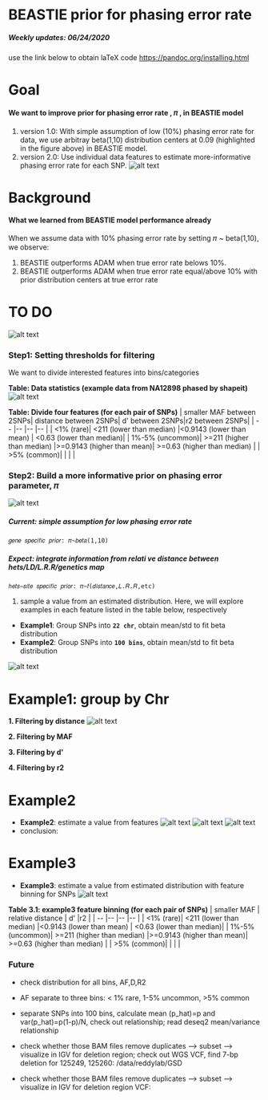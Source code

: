 # BEASTIE prior for phasing error rate
##### Weekly updates: 06/24/2020
use the link below to obtain laTeX code
https://pandoc.org/installing.html

Goal
======
#### We want to improve prior for phasing error rate , 𝜋 , in BEASTIE model
1. version 1.0: With simple assumption of low (10%) phasing error rate for data, we use arbitray beta(1,10) distribution centers at 0.09 (highlighted in the figure above) in BEASTIE model.
2. version 2.0: Use individual data features to estimate more-informative phasing error rate for each SNP.
![alt text](figures/model_pi.jpg "BEASTIE model phasing error rate 𝜋")

Background
======
#### What we learned from BEASTIE model performance already
When we assume data with 10% phasing error rate by setting 𝜋 ~ beta(1,10), we observe:
1. BEASTIE outperforms ADAM when true error rate belows 10%.
2. BEASTIE outperforms ADAM when true error rate equal/above 10% with prior distribution centers at true error rate

TO DO
======
![alt text](figures/ModelPrior_todo.png "ModelPrior_plan")


### Step1: Setting thresholds for filtering
We want to divide interested features into bins/categories

**Table: Data statistics (example data from NA12898 phased by shapeit)**
![alt text](figures/NA12878_features.jpg "NA12878_features")

**Table: Divide four features (for each pair of SNPs)**
| smaller MAF between 2SNPs| distance between 2SNPs| d' between 2SNPs|r2 between 2SNPs|
| -- |-- |-- |-- |
| <1% (rare)|  <211 (lower than median)    |<0.9143 (lower than mean) | <0.63 (lower than median)|
| 1%-5% (uncommon)|  >=211 (higher than median)    |>=0.9143 (higher than mean)| >=0.63 (higher than median) |
| >5% (common)| | | |


### Step2: Build a more informative prior on phasing error parameter, 𝜋
![alt text](figures/currentExpect.jpg "currentExpect")

##### Current: simple assumption for low phasing error rate
```
𝑔𝑒𝑛𝑒 𝑠𝑝𝑒𝑐𝑖𝑓𝑖𝑐 𝑝𝑟𝑖𝑜𝑟: 𝜋~𝑏𝑒𝑡𝑎(1,10)
```
##### Expect: integrate information from relati                                                                                                                                                                                                                                                                                                                                                                                                                                                                                                                                                                                                       ve distance between hets/LD/L.R.R/genetics map
```
ℎ𝑒𝑡𝑠−𝑠𝑖𝑡𝑒 𝑠𝑝𝑒𝑐𝑖𝑓𝑖𝑐 𝑝𝑟𝑖𝑜𝑟: 𝜋~𝑓(𝑑𝑖𝑠𝑡𝑎𝑛𝑐𝑒,𝐿.𝑅.𝑅,etc)
```
1. sample a value from an estimated distribution. Here, we will explore examples in each feature listed in the table below, respectively
* **Example1**: Group SNPs into **`22 chr`**, obtain mean/std to fit beta distribution
* **Example2**: Group SNPs into **`100 bins`**, obtain mean/std to fit beta distribution

![alt text](figures/plan1_demo.jpg "plan1_demo")


Example1: group by Chr
======
                                                                                                                                                                                                                                                                                                                                                                    
**1. Filtering by distance**
![alt text](figures/example1_fittedBeta.jpg "example1_fittedBetaDistribution")

**2. Filtering by MAF**

**3. Filtering by d'**

**4. Filtering by r2**



Example2
======
* **Example2**: estimate a value from features
![alt text](figures/plan2_demo.jpg "plan2_demo")
![alt text](figures/example12_fittedBeta_density.jpg "example12_fittedBeta_density")
![alt text](figures/example12_fittedBeta_hist.jpg "example12_fittedBeta_hist")
* conclusion:

Example3
======
* **Example3**: estimate a value from estimated distribution with feature binning for SNPs
![alt text](figures/plan3_demo.png "plan3 demo")

**Table 3.1: example3 feature binning (for each pair of SNPs)**
| smaller MAF | relative distance | d' |r2 |
| -- |-- |-- |-- |
| <1% (rare)|  <211 (lower than median)    |<0.9143 (lower than mean) | <0.63 (lower than median)|
| 1%-5% (uncommon)|  >=211 (higher than median)    |>=0.9143 (higher than mean)| >=0.63 (higher than median) |
| >5% (common)| | | |



### Future
* check distribution for all bins, AF,D,R2

* AF separate to three bins: < 1% rare, 1-5% uncommon, >5% common

* separate SNPs into 100 bins, calculate mean (p_hat)=p and var(p_hat)=p(1-p)/N, check out relationship; read deseq2 mean/variance relationship

* check whether those BAM files remove duplicates --> subset --> visualize in IGV for deletion region; check out WGS VCF, find 7-bp deletion for 125249, 125260: /data/reddylab/GSD

* check whether those BAM files remove duplicates --> subset --> visualize in IGV for deletion region
VCF:




